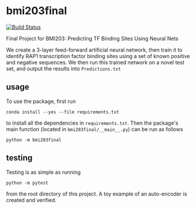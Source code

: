 # bmi203final

[![Build
Status](https://travis-ci.org/afkung/bmi203final.svg?branch=master)](https://travis-ci.org/afkung/bmi203final)

Final Project for BMI203: Predicting TF Binding Sites Using Neural Nets

We create a 3-layer feed-forward artificial neural network, then train it to identify RAP1 transcription factor binding sites using a set of known positive and negative sequences. We then run this trained network on a novel test set, and output the results into `Predictions.txt`

## usage

To use the package, first run

```
conda install --yes --file requirements.txt
```

to install all the dependencies in `requirements.txt`. Then the package's
main function (located in `bmi203final/__main__.py`) can be run as
follows

```
python -m bmi203final
```

## testing

Testing is as simple as running

```
python -m pytest
```

from the root directory of this project. A toy example of an auto-encoder is created and verified.